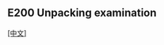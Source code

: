 ## E200 Unpacking examination

[[中文]](../../../cn/device_and_usage_manual/ANTSDR_E_Series_Module/ANTSDR_E200_Reference_Manual/AntsdrE200_Unpacking_examination_cn.html)
